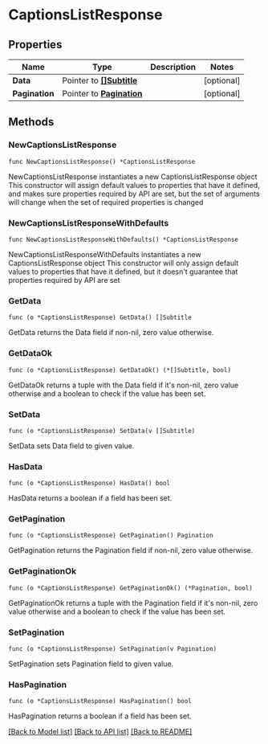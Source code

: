 # CaptionsListResponse

## Properties

Name | Type | Description | Notes
------------ | ------------- | ------------- | -------------
**Data** | Pointer to [**[]Subtitle**](Subtitle.md) |  | [optional] 
**Pagination** | Pointer to [**Pagination**](pagination.md) |  | [optional] 

## Methods

### NewCaptionsListResponse

`func NewCaptionsListResponse() *CaptionsListResponse`

NewCaptionsListResponse instantiates a new CaptionsListResponse object
This constructor will assign default values to properties that have it defined,
and makes sure properties required by API are set, but the set of arguments
will change when the set of required properties is changed

### NewCaptionsListResponseWithDefaults

`func NewCaptionsListResponseWithDefaults() *CaptionsListResponse`

NewCaptionsListResponseWithDefaults instantiates a new CaptionsListResponse object
This constructor will only assign default values to properties that have it defined,
but it doesn't guarantee that properties required by API are set

### GetData

`func (o *CaptionsListResponse) GetData() []Subtitle`

GetData returns the Data field if non-nil, zero value otherwise.

### GetDataOk

`func (o *CaptionsListResponse) GetDataOk() (*[]Subtitle, bool)`

GetDataOk returns a tuple with the Data field if it's non-nil, zero value otherwise
and a boolean to check if the value has been set.

### SetData

`func (o *CaptionsListResponse) SetData(v []Subtitle)`

SetData sets Data field to given value.

### HasData

`func (o *CaptionsListResponse) HasData() bool`

HasData returns a boolean if a field has been set.

### GetPagination

`func (o *CaptionsListResponse) GetPagination() Pagination`

GetPagination returns the Pagination field if non-nil, zero value otherwise.

### GetPaginationOk

`func (o *CaptionsListResponse) GetPaginationOk() (*Pagination, bool)`

GetPaginationOk returns a tuple with the Pagination field if it's non-nil, zero value otherwise
and a boolean to check if the value has been set.

### SetPagination

`func (o *CaptionsListResponse) SetPagination(v Pagination)`

SetPagination sets Pagination field to given value.

### HasPagination

`func (o *CaptionsListResponse) HasPagination() bool`

HasPagination returns a boolean if a field has been set.


[[Back to Model list]](../README.md#documentation-for-models) [[Back to API list]](../README.md#documentation-for-api-endpoints) [[Back to README]](../README.md)


